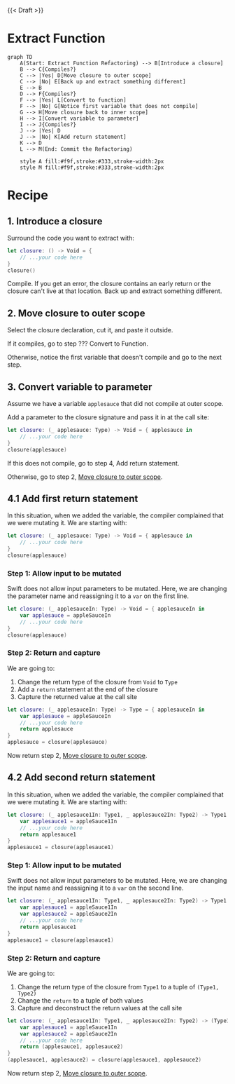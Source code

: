 {{< Draft >}}

# Extract Function

```mermaid
graph TD
    A(Start: Extract Function Refactoring) --> B[Introduce a closure]
    B --> C{Compiles?}
    C --> |Yes| D[Move closure to outer scope]
    C --> |No| E[Back up and extract something different]
    E --> B
    D --> F{Compiles?}
    F --> |Yes| L[Convert to function]
    F --> |No| G[Notice first variable that does not compile]
    G --> H[Move closure back to inner scope]
    H --> I[Convert variable to parameter]
    I --> J{Compiles?}
    J --> |Yes| D
    J --> |No| K[Add return statement]
    K --> D
    L --> M(End: Commit the Refactoring)

    style A fill:#f9f,stroke:#333,stroke-width:2px
    style M fill:#f9f,stroke:#333,stroke-width:2px
```

# Recipe

## 1. Introduce a closure

Surround the code you want to extract with:

```swift
let closure: () -> Void = {
    // ...your code here
}
closure()
```

Compile. If you get an error, the closure contains an early return or the closure can't live at that location. Back up and extract something different.

## 2. Move closure to outer scope

Select the closure declaration, cut it, and paste it outside.

If it compiles, go to step ??? Convert to Function.

Otherwise, notice the first variable that doesn't compile and go to the next step.

## 3. Convert variable to parameter

Assume we have a variable `applesauce` that did not compile at outer scope.

Add a parameter to the closure signature and pass it in at the call site:

```swift
let closure: (_ applesauce: Type) -> Void = { applesauce in
    // ...your code here
}
closure(applesauce)
```

If this does not compile, go to step 4, Add return statement.

Otherwise, go to step 2, [Move closure to outer scope](#2-move-closure-to-outer-scope).

## 4.1 Add first return statement

In this situation, when we added the variable, the compiler complained that we were mutating it.
We are starting with:

```swift
let closure: (_ applesauce: Type) -> Void = { applesauce in
    // ...your code here
}
closure(applesauce)
```

### Step 1: Allow input to be mutated

Swift does not allow input parameters to be mutated.
Here, we are changing the parameter name and reassigning it to a `var` on the first line.

```swift
let closure: (_ applesauceIn: Type) -> Void = { applesauceIn in
    var applesauce = appleSauceIn
    // ...your code here
}
closure(applesauce)
```

### Step 2: Return and capture

We are going to:

1. Change the return type of the closure from `Void` to `Type`
1. Add a `return` statement at the end of the closure
1. Capture the returned value at the call site

```swift
let closure: (_ applesauceIn: Type) -> Type = { applesauceIn in
    var applesauce = appleSauceIn
    // ...your code here
    return applesauce
}
applesauce = closure(applesauce)
```

Now return step 2, [Move closure to outer scope](#2-move-closure-to-outer-scope).

## 4.2 Add second return statement

In this situation, when we added the variable, the compiler complained that we were mutating it.
We are starting with:

```swift
let closure: (_ applesauce1In: Type1, _ applesauce2In: Type2) -> Type1 = { applesauce1In, applesauce2 in
    var applesauce1 = appleSauce1In
    // ...your code here
    return applesauce1
}
applesauce1 = closure(applesauce1)
```

### Step 1: Allow input to be mutated

Swift does not allow input parameters to be mutated.
Here, we are changing the input name and reassigning it to a `var` on the second line.

```swift
let closure: (_ applesauce1In: Type1, _ applesauce2In: Type2) -> Type1 = { applesauce1In, applesauce2In in
    var applesauce1 = appleSauce1In
    var applesauce2 = appleSauce2In
    // ...your code here
    return applesauce1
}
applesauce1 = closure(applesauce1)
```

### Step 2: Return and capture

We are going to:

1. Change the return type of the closure from `Type1` to a tuple of `(Type1, Type2)`
1. Change the `return` to a tuple of both values
1. Capture and deconstruct the return values at the call site

```swift
let closure: (_ applesauce1In: Type1, _ applesauce2In: Type2) -> (Type1, Type2) = { applesauce1In, applesauce2In in
    var applesauce1 = appleSauce1In
    var applesauce2 = appleSauce2In
    // ...your code here
    return (applesauce1, applesauce2)
}
(applesauce1, applesauce2) = closure(applesauce1, applesauce2)
```

Now return step 2, [Move closure to outer scope](#2-move-closure-to-outer-scope).

